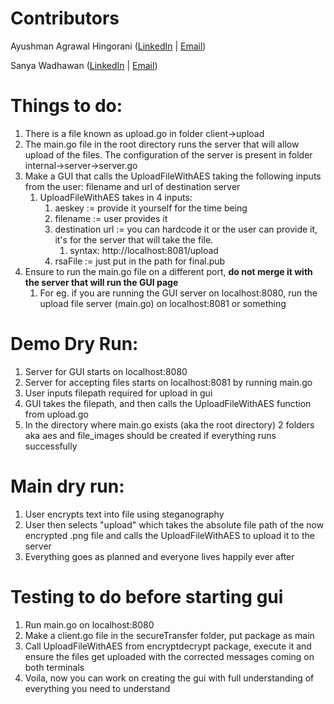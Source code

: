 # Contributors

Ayushman Agrawal Hingorani
([LinkedIn](https://www.linkedin.com/in/ayushman-agrawal-hingorani-8023b7192) | [Email](mailto:hingoraniayushmanagrawal@gmail.com))

Sanya Wadhawan ([LinkedIn](https://www.linkedin.com/in/sanya-wadhawan1/) | [Email](mailto:sanyaw12722@gmail.com))




# Things to do:

1. There is a file known as upload.go in folder client->upload
2. The main.go file in the root directory runs the server that will allow upload of the files. The configuration of the server is present in folder internal->server->server.go
3. Make a GUI that calls the UploadFileWithAES taking the following inputs from the user: filename and url of destination server
   1. UploadFileWithAES takes in 4 inputs:
      1. aeskey := provide it yourself for the time being
      2. filename := user provides it
      3. destination url := you can hardcode it or the user can provide it, it's for the server that will take the file. 
         1. syntax: http://localhost:8081/upload
      4. rsaFile := just put in the path for final.pub
4. Ensure to run the main.go file on a different port, **do not merge it with the server that will run the GUI page**
   1. For eg. if you are running the GUI server on localhost:8080, run the upload file server (main.go) on localhost:8081 or something


# Demo Dry Run:
1. Server for GUI starts on localhost:8080
2. Server for accepting files starts on localhost:8081 by running main.go
3. User inputs filepath required for upload in gui
4. GUI takes the filepath, and then calls the UploadFileWithAES function from upload.go
5. In the directory where main.go exists (aka the root directory) 2 folders aka aes and file_images should be created if everything runs successfully

# Main dry run:
1. User encrypts text into file using steganography
2. User then selects "upload" which takes the absolute file path of the now encrypted .png file and calls the UploadFileWithAES to upload it to the server
3. Everything goes as planned and everyone lives happily ever after


# Testing to do before starting gui
1. Run main.go on localhost:8080
2. Make a client.go file in the secureTransfer folder, put package as main
3. Call UploadFileWithAES from encryptdecrypt package, execute it and ensure the files get uploaded with the corrected messages coming on both terminals
4. Voila, now you can work on creating the gui with full understanding of everything you need to understand
 
